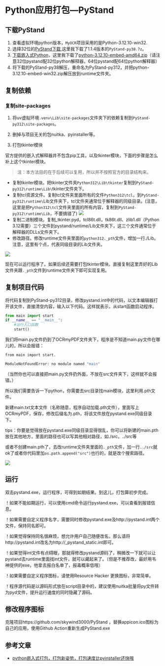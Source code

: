 # Python应用打包—PyStand

## 下载PyStand
1. 查看虚拟环境python版本，`MyOCR`项目采用的是Python-3.12.10-win32.
2. 选择32位的[PyStand下载](https://github.com/skywind3000/PyStand/releases),这里我下载了1.1.4版本的`PyStand-py38.7z`。
3. [下载嵌入式Python](https://www.python.org/downloads/windows/)，这里我下载了[python-3.12.10-embed-amd64.zip](https://www.python.org/ftp/python/3.12.10/python-3.12.10-embed-amd64.zip)（请注意32位pystand配32位python解释器，64位pystand配64位python解释器）
4. 将下载的PyStand-py38解压，重命名为PyStand-py312，并把python-3.12.10-embed-win32.zip解压放到runtime文件夹。

## 复制依赖
### 复制site-packages
1. 将uv虚拟环境`.venv\Lib\site-packages`文件夹下的依赖复制到`PyStand-py312\site-packages`。

2. 删掉与项目无关的包nuitka、pyinstaller等。

3. 打包tkinter模块

官方提供的嵌入式解释器并不包含pip工具，以及tkinter模块，下面的步骤是怎么补上这个tkinter模块。
> 注：本方法目的在于后续可以复用，所以并不按照官方的目录结构来。
- 复制tkinter模块。把tkinter文件夹`Python312\Lib\tkinter`复制到`PyStand-py312\runtime\Lib\`tkinter文件夹下。
- 复制tcl资源文件。复制tcl文件夹里面所有的文件`Python312\tcl`，到`PyStand-py312\runtime\`Lib文件夹下，tcl文件夹通常位于解释器的同级目录。(注意，这里是把`Python312\tcl`文件夹里面的所有内容，复制到`PyStand-py312\runtime\Lib`，不要搞错了)
![](https://lei-1258171996.cos.ap-guangzhou.myqcloud.com/imgs/2025/202506042351458.jpg)
- 复制二进制模块。复制_tkinter.pyd，tcl86t.dll，tk86t.dll、zlib1.dll（Python 3.12需要）三个文件到pystand/runtime/Lib文件夹下，这三个文件通常位于解释器的DLLs文件夹下。
- 修改路径。修改runtime文件夹里面的`python312._pth`文件，增加一行./Lib。注意，这里有个点，代表同级目录的Lib文件夹。

![](https://lei-1258171996.cos.ap-guangzhou.myqcloud.com/imgs/2025/202506042302913.jpg)

现在可以运行程序了。如果后续还需要打包tkinter模块。直接复制这里弄好的Lib文件夹跟`._pth`文件到runtime文件夹下即可实现复用。

## 复制项目代码
将代码复制到PyStand-py312目录，修改pystand.int中的代码，以文本编辑器打开该文件，直接清空内容，输入以下代码。这样就表示，从start函数启动程序。
```py
from main import start
if __name__ == "__main__":
    #运行入口函数
    start()
```
我们将main.py文件扔到了OCRmyPDF文件夹下，程序是不知道main.py文件在哪儿的，所以会报错：
```bash
from main import start.

ModuleNotFoundError: no module named "main"
```
（当然你也可以直接把main.py文件扔外面，不放在src文件夹下，这样就不会报错。）

所以我们需要告诉一下python，你需要去src目录找main模块，这里利用.pth文件。

新建main.txt文本文件（名称随意，程序自动加载.pth文件），里面写上OCRmyPDF，保存，修改后缀名为.pth，将该文件放在pystand.exe同级目录下。

tips：你要是觉得放在pystand.exe同级目录显得很乱，你可以将新建的main.pth放在其他地方，里面的路径也可以写其他相对路径，如./src，../src等

或者不创建main.pth了，去改runtime文件夹里面的`._pth`文件，加一行`../src`就ok了或者你代码里加`os.path.append("src")`也行的，就是改个搜索路径。

![](https://lei-1258171996.cos.ap-guangzhou.myqcloud.com/imgs/2025/202506042343547.jpg)

## 运行

双击pystand.exe，运行程序，可得到如期结果。到这儿，打包算初步完成。

！如果不能如期运行，可以使用cmd命令运行pystand.exe，可以查看到报错信息。

！如果需要自定义程序名字，需要同时修改pystand.exe及http://pystand.int两个文件，保持同名即可。

！如果觉得保持同名很麻烦，想允许用户自己随便改名，那么请将http://pystand.int改名为http://_pystand_static.int即可。

！如果觉得int文件有点碍眼，那就得修改pystand源码了，稍微改一下就可以让pystand去runtime里面找int文件，就可以藏起来了。（但是不推荐改，最好用韦神提供的exe，他拿去报白名单了，报毒概率低哦）

！如果需要自定义程序图标，请使用Resource Hacker 更换图标，非常简单。

！程序源代码是以源码形式放在script目录中的，建议使用nuitka批量将py文件转为pyd文件，提升运行速度的同时隐藏了源码。

## 修改程序图标

克隆项目https://github.com/skywind3000/PyStand ，替换appicon.ico图标为自己的应用，使用Github Action重新生成PyStand.exe

## 参考文章
- [python嵌入式打包，打包新姿势，打包速度比pyinstaller还快哦](https://zhuanlan.zhihu.com/p/691339803?share_code=1fr5TITEMEkcn&utm_psn=1913714962649559816)
